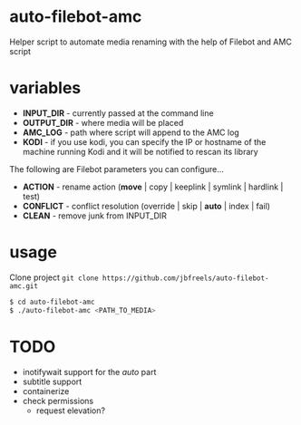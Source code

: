 # auto-filebot-amc
Helper script to automate media renaming with the help of Filebot and AMC script

# variables
* **INPUT_DIR** - currently passed at the command line
* **OUTPUT_DIR** - where media will be placed
* **AMC_LOG** - path where script will append to the AMC log
* **KODI** - if you use kodi, you can specify the IP or hostname of the machine 
running Kodi and it will be notified to rescan its library

The following are Filebot parameters you can configure...
* **ACTION** - rename action (**move** | copy | keeplink | symlink | hardlink | test)
* **CONFLICT** - conflict resolution (override | skip | **auto** | index | fail)
* **CLEAN** - remove junk from INPUT_DIR

# usage
Clone project `git clone https://github.com/jbfreels/auto-filebot-amc.git`

```bash
$ cd auto-filebot-amc
$ ./auto-filebot-amc <PATH_TO_MEDIA>
```

# TODO
* inotifywait support for the *auto* part
* subtitle support
* containerize
* check permissions
  * request elevation?
